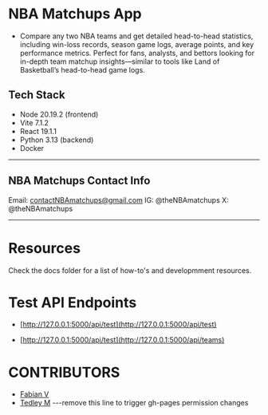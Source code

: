 # NBA Matchups App

- Compare any two NBA teams and get detailed head-to-head statistics, including win-loss records, season game logs, average points, and key performance metrics. Perfect for fans, analysts, and bettors looking for in-depth team matchup insights—similar to tools like Land of Basketball’s head-to-head game logs.

## Tech Stack

- Node 20.19.2 (frontend)
- Vite 7.1.2
- React 19.1.1
- Python 3.13 (backend)
- Docker

---

## NBA Matchups Contact Info

Email: contactNBAmatchups@gmail.com
IG: @theNBAmatchups
X: @theNBAmatchups

---

# Resources

Check the docs folder for a list of how-to's and developmment resources.

# Test API Endpoints

- [http://127.0.0.1:5000/api/test](http://127.0.0.1:5000/api/test)

- [http://127.0.0.1:5000/api/test](http://127.0.0.1:5000/api/teams)

# CONTRIBUTORS

- [Fabian V](website)
- [Tedley M](https://ted.meralus.com)
  ---remove this line to trigger gh-pages permission changes
